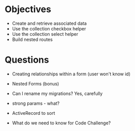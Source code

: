 # Objectives

- Create and retrieve associated data
- Use the collection checkbox helper
- Use the collection select helper
- Build nested routes

# Questions

- Creating relationships within a form (user won't know id)
- Nested Forms (bonus)
- Can I rename my migrations? Yes, carefully
- strong params - what?

- ActiveRecord to sort

- What do we need to know for Code Challenge?